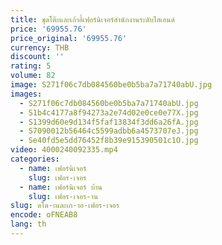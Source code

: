 ```yaml
---
title: ชุดโต๊ะและเก้าอี้เฟอร์นิเจอร์สํานักงานระดับไฮเอนด์
price: '69955.76'
price_original: '69955.76'
currency: THB
discount: ''
rating: 5
volume: 82
image: S271f06c7db084560be0b5ba7a71740abU.jpg
images:
  - S271f06c7db084560be0b5ba7a71740abU.jpg
  - S1b4c4177a8f94273a2e74d02e0ce0e77X.jpg
  - S1399d60e9d134f5faf13834f3dd6a26fA.jpg
  - S7090012b56464c5599adbb6a4573707eJ.jpg
  - Se40fd5e5dd76452f8b39e915390501c1O.jpg
video: 4000240092335.mp4
categories:
  - name: เฟอร์นิเจอร์
    slug: เฟอร-เจอร
  - name: เฟอร์นิเจอร์ บ้าน
    slug: เฟอร-เจอร-าน
slug: ดโต-ะและเก-าอ-เฟอร-เจอร
encode: oFNEAB8
lang: th
---
```

  